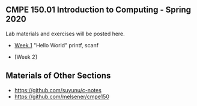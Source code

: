 ## CMPE 150.01 Introduction to Computing - Spring 2020

Lab materials and exercises will be posted here.

* [Week 1](https://github.com/zeynepyirmibes/cmpe150-spring20/blob/master/CMPE150-PS1.pptx)
"Hello World"
printf, scanf

* [Week 2]

## Materials of Other Sections
* https://github.com/suyunu/c-notes
* https://github.com/melsener/cmpe150

